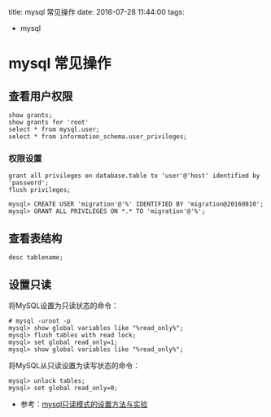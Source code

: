 title: mysql 常见操作
date: 2016-07-28 11:44:00
tags:
- mysql

# mysql 常见操作

## 查看用户权限

	show grants;
	show grants for 'root'
	select * from mysql.user;
	select * from information_schema.user_privileges;
	
### 权限设置


	grant all privileges on database.table to 'user'@'host' identified by 'password';
	flush privileges;	
	
	mysql> CREATE USER 'migration'@'%' IDENTIFIED BY 'migration@20160810';
	mysql> GRANT ALL PRIVILEGES ON *.* TO 'migration'@'%';

## 查看表结构

	desc tablename;
	
## 设置只读

将MySQL设置为只读状态的命令：

	# mysql -uroot -p
	mysql> show global variables like "%read_only%";
	mysql> flush tables with read lock;
	mysql> set global read_only=1;
	mysql> show global variables like "%read_only%";


将MySQL从只读设置为读写状态的命令：

	mysql> unlock tables;
	mysql> set global read_only=0;
	
* 参考：[mysql只读模式的设置方法与实验](http://blog.csdn.net/yumushui/article/details/41645469)	

 